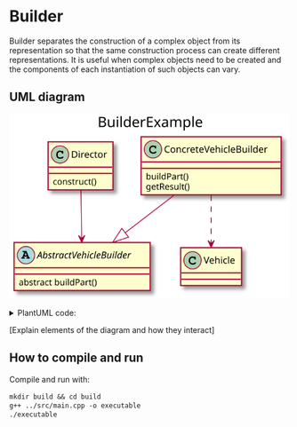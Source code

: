 # Builder
Builder separates the construction of a complex object from its representation so that the same construction process can create different representations.
It is useful when complex objects need to be created and the components of each instantiation of such objects can vary.

## UML diagram
![BuilderPattern](../../uml_diagrams/builder.svg)

<details>
<summary>PlantUML code:</summary>

```
@startuml
title BuilderExample
class Director{
    construct()
}

abstract class AbstractVehicleBuilder{
    abstract buildPart()
}

class ConcreteVehicleBuilder{
    buildPart()
    getResult()
}

class Vehicle{

}

ConcreteVehicleBuilder --|> AbstractVehicleBuilder
ConcreteVehicleBuilder ..> Vehicle
Director --> AbstractVehicleBuilder

@enduml
```

</details>

[Explain elements of the diagram and how they interact]

## How to compile and run
Compile and run with:
```
mkdir build && cd build
g++ ../src/main.cpp -o executable
./executable
```
